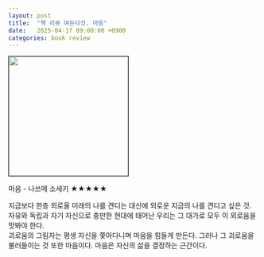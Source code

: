 ```yaml
---
layout: post
title:  "책 리뷰 여든다섯. 마음"
date:   2025-04-17 09:00:00 +0900
categories: book review
---
```

<img width=240px style="border:1px solid black;" src="https://shopping-phinf.pstatic.net/main_3247391/32473919992.20230214162450.jpg?type=w300">  
  
마음 - 나쓰메 소세키 ★★★★★  
  
지금보다 한층 외로울 미래의 나를 견디는 대신에 외로운 지금의 나를 견디고 싶은 것. 자유와 독립과 자기 자신으로 충만한 현대에 태어난 우리는 그 대가로 모두 이 외로움을 맛봐야 한다.  
괴로움의 그림자는 평생 자신을 쫓아다니며 마음을 힘들게 만든다. 그러나 그 괴로움을 불러들이는 것 또한 마음이다. 마음은 자신의 삶을 결정하는 근간이다.  
